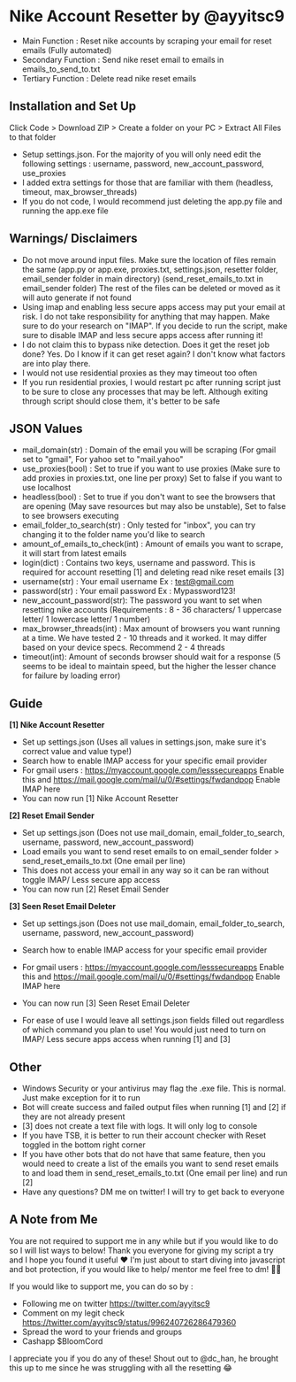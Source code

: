 Nike Account Resetter by @ayyitsc9
==========

- Main Function : Reset nike accounts by scraping your email for reset emails (Fully automated)
- Secondary Function :  Send nike reset email to emails in emails_to_send_to.txt
- Tertiary Function : Delete read nike reset emails


Installation and Set Up
------------
Click Code > Download ZIP > Create a folder on your PC > Extract All Files to that folder

- Setup settings.json. For the majority of you will only need edit the following settings : username, password, new_account_password, use_proxies
- I added extra settings for those that are familiar with them (headless, timeout, max_browser_threads)
- If you do not code, I would recommend just deleting the app.py file and running the app.exe file


Warnings/ Disclaimers
------------
- Do not move around input files. Make sure the location of files remain the same (app.py or app.exe, proxies.txt, settings.json, resetter folder, email_sender folder in main directory) (send_reset_emails_to.txt in email_sender folder) The rest of the files can be deleted or moved as it will auto generate if not found
- Using imap and enabling less secure apps access may put your email at risk. I do not take responsibility for anything that may happen. Make sure to do your research on "IMAP". If you decide to run the script, make sure to disable IMAP and less secure apps access after running it!
- I do not claim this to bypass nike detection. Does it get the reset job done? Yes. Do I know if it can get reset again? I don't know what factors are into play there.
- I would not use residential proxies as they may timeout too often
- If you run residential proxies, I would restart pc after running script just to be sure to close any processes that may be left. Although exiting through script should close them, it's better to be safe


JSON Values
------------

- mail_domain(str) : Domain of the email you will be scraping (For gmail set to "gmail", For yahoo set to "mail.yahoo"
- use_proxies(bool) : Set to true if you want to use proxies (Make sure to add proxies in proxies.txt, one line per proxy) Set to false if you want to use localhost
- headless(bool) : Set to true if you don't want to see the browsers that are opening (May save resources but may also be unstable), Set to false to see browsers executing
- email_folder_to_search(str) : Only tested for "inbox", you can try changing it to the folder name you'd like to search
- amount_of_emails_to_check(int) : Amount of emails you want to scrape, it will start from latest emails
- login(dict) : Contains two keys, username and password. This is required for account resetting [1] and deleting read nike reset emails [3]
- username(str) : Your email username Ex : test@gmail.com
- password(str) : Your email password Ex : Mypassword123!
- new_account_password(str): The password you want to set when resetting nike accounts (Requirements : 8 - 36 characters/ 1 uppercase letter/ 1 lowercase letter/ 1 number)
- max_browser_threads(int) : Max amount of browsers you want running at a time. We have tested 2 - 10 threads and it worked. It may differ based on your device specs. Recommend 2 - 4 threads
- timeout(int): Amount of seconds browser should wait for a response (5 seems to be ideal to maintain speed, but the higher the lesser chance for failure by loading error)


Guide
-----

__[1] Nike Account Resetter__

- Set up settings.json (Uses all values in settings.json, make sure it's correct value and value type!)
- Search how to enable IMAP access for your specific email provider
- For gmail users : https://myaccount.google.com/lesssecureapps Enable this and https://mail.google.com/mail/u/0/#settings/fwdandpop Enable IMAP here 
- You can now run [1] Nike Account Resetter

__[2] Reset Email Sender__

- Set up settings.json (Does not use mail_domain, email_folder_to_search, username, password, new_account_password)
- Load emails you want to send reset emails to on email_sender folder > send_reset_emails_to.txt (One email per line)
- This does not access your email in any way so it can be ran without toggle IMAP/ Less secure app access
- You can now run [2] Reset Email Sender

__[3] Seen Reset Email Deleter__

- Set up settings.json  (Does not use mail_domain, email_folder_to_search, username, password, new_account_password)
- Search how to enable IMAP access for your specific email provider
- For gmail users : https://myaccount.google.com/lesssecureapps Enable this and https://mail.google.com/mail/u/0/#settings/fwdandpop Enable IMAP here 
- You can now run [3] Seen Reset Email Deleter

- For ease of use I would leave all settings.json fields filled out regardless of which command you plan to use! You would just need to turn on IMAP/ Less secure apps access when running [1] and [3]


Other
-----

- Windows Security or your antivirus may flag the .exe file. This is normal. Just make exception for it to run
- Bot will create success and failed output files when running [1] and [2] if they are not already present
- [3] does not create a text file with logs. It will only log to console
- If you have TSB, it is better to run their account checker with Reset toggled in the bottom right corner
- If you have other bots that do not have that same feature, then you would need to create a list of the emails you want to send reset emails to and load them in send_reset_emails_to.txt (One email per line) and run [2]
- Have any questions? DM me on twitter! I will try to get back to everyone


A Note from Me
-------
You are not required to support me in any while but if you would like to do so I will list ways to below! Thank you everyone for giving my script a try and I hope you found it useful ♥ I'm just about to start diving into javascript and bot protection, if you would like to help/ mentor me feel free to dm! 👀😅

 If you would like to support me, you can do so by :
- Following me on twitter https://twitter.com/ayyitsc9
- Comment on my legit check https://twitter.com/ayyitsc9/status/996240726286479360
- Spread the word to your friends and groups
- Cashapp $BloomCord

I appreciate you if you do any of these! Shout out to @dc_han, he brought this up to me since he was struggling with all the resetting 😂
